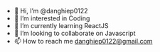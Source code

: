 - 👋 Hi, I’m @danghiep0122
- 👀 I’m interested in Coding
- 🌱 I’m currently learning ReactJS
- 💞️ I’m looking to collaborate on Javascript
- 📫 How to reach me danghiep0122@gmail.com

<!---
danghiep0122/danghiep0122 is a ✨ special ✨ repository because its `README.md` (this file) appears on your GitHub profile.
You can click the Preview link to take a look at your changes.
--->
